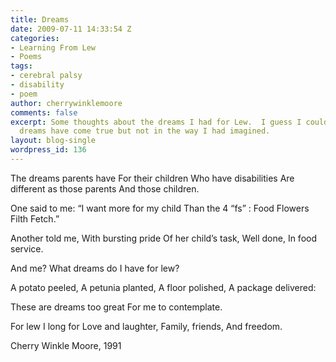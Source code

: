 ```yaml
---
title: Dreams
date: 2009-07-11 14:33:54 Z
categories:
- Learning From Lew
- Poems
tags:
- cerebral palsy
- disability
- poem
author: cherrywinklemoore
comments: false
excerpt: Some thoughts about the dreams I had for Lew.  I guess I could say that these
  dreams have come true but not in the way I had imagined.
layout: blog-single
wordpress_id: 136
---
```


The dreams parents have
For their children
Who have disabilities
Are different as those parents
And those children.

One said to me: “I want more for my child
Than the 4 “fs” :
Food
Flowers
Filth
Fetch.”

Another told me,
With bursting pride
Of her child’s task,
Well done,
In food service.

And me?
What dreams do I have for lew?

A potato peeled,
A petunia planted,
A floor polished,
A package delivered:

These are dreams too great
For me to contemplate.

For lew I long for
Love and laughter,
Family, friends,
And freedom.

Cherry Winkle Moore, 1991
